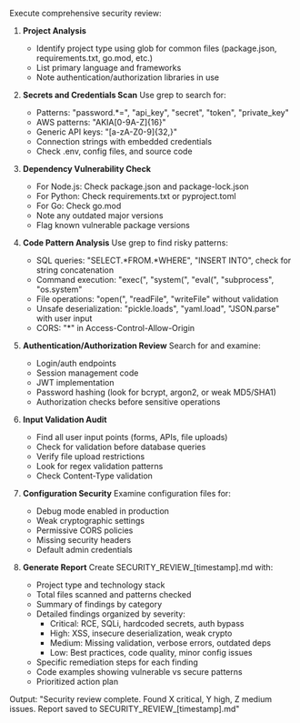 Execute comprehensive security review:

1. **Project Analysis**
   - Identify project type using glob for common files (package.json, requirements.txt, go.mod, etc.)
   - List primary language and frameworks
   - Note authentication/authorization libraries in use

2. **Secrets and Credentials Scan**
   Use grep to search for:
   - Patterns: "password.*=", "api_key", "secret", "token", "private_key"
   - AWS patterns: "AKIA[0-9A-Z]{16}"
   - Generic API keys: "[a-zA-Z0-9]{32,}"
   - Connection strings with embedded credentials
   - Check .env, config files, and source code

3. **Dependency Vulnerability Check**
   - For Node.js: Check package.json and package-lock.json
   - For Python: Check requirements.txt or pyproject.toml
   - For Go: Check go.mod
   - Note any outdated major versions
   - Flag known vulnerable package versions

4. **Code Pattern Analysis**
   Use grep to find risky patterns:
   - SQL queries: "SELECT.*FROM.*WHERE", "INSERT INTO", check for string concatenation
   - Command execution: "exec(", "system(", "eval(", "subprocess", "os.system"
   - File operations: "open(", "readFile", "writeFile" without validation
   - Unsafe deserialization: "pickle.loads", "yaml.load", "JSON.parse" with user input
   - CORS: "*" in Access-Control-Allow-Origin

5. **Authentication/Authorization Review**
   Search for and examine:
   - Login/auth endpoints
   - Session management code
   - JWT implementation
   - Password hashing (look for bcrypt, argon2, or weak MD5/SHA1)
   - Authorization checks before sensitive operations

6. **Input Validation Audit**
   - Find all user input points (forms, APIs, file uploads)
   - Check for validation before database queries
   - Verify file upload restrictions
   - Look for regex validation patterns
   - Check Content-Type validation

7. **Configuration Security**
   Examine configuration files for:
   - Debug mode enabled in production
   - Weak cryptographic settings
   - Permissive CORS policies
   - Missing security headers
   - Default admin credentials

8. **Generate Report**
   Create SECURITY_REVIEW_[timestamp].md with:
   - Project type and technology stack
   - Total files scanned and patterns checked
   - Summary of findings by category
   - Detailed findings organized by severity:
     * Critical: RCE, SQLi, hardcoded secrets, auth bypass
     * High: XSS, insecure deserialization, weak crypto
     * Medium: Missing validation, verbose errors, outdated deps
     * Low: Best practices, code quality, minor config issues
   - Specific remediation steps for each finding
   - Code examples showing vulnerable vs secure patterns
   - Prioritized action plan

Output: "Security review complete. Found X critical, Y high, Z medium issues. Report saved to SECURITY_REVIEW_[timestamp].md"
